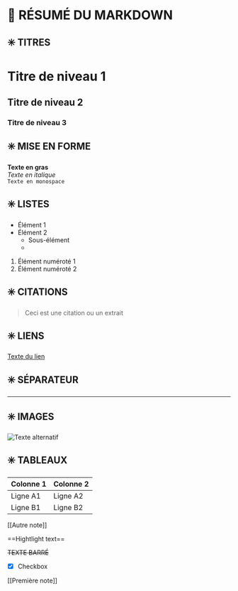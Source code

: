 # 📝 RÉSUMÉ DU MARKDOWN

## ✳️ TITRES
# Titre de niveau 1
## Titre de niveau 2
### Titre de niveau 3

## ✳️ MISE EN FORME
**Texte en gras**  
*Texte en italique*  
`Texte en monospace`

## ✳️ LISTES
- Élément 1
- Élément 2
  - Sous-élément
  - 

1. Élément numéroté 1
2. Élément numéroté 2

## ✳️ CITATIONS
> Ceci est une citation ou un extrait

## ✳️ LIENS
[Texte du lien](https://adresse.com)

## ✳️ SÉPARATEUR
---

## ✳️ IMAGES
![Texte alternatif](https://adresse_de_l_image.jpg)

## ✳️ TABLEAUX

| Colonne 1 | Colonne 2 |
|-----------|-----------|
| Ligne A1  | Ligne A2  |
| Ligne B1  | Ligne B2  |
[[Autre note]]

==Hightlight text==

~~TEXTE BARRÉ~~

- [x]  Checkbox


[[Première note]] 